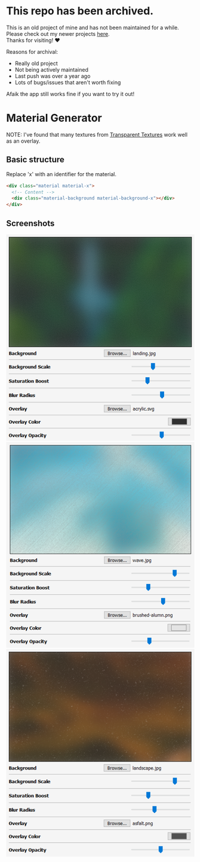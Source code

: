 # This repo has been archived.

This is an old project of mine and has not been maintained for a while. Please check out my newer projects [here](https://github.com/JacobDachenhaus).  
Thanks for visiting! ❤️

Reasons for archival:
- Really old project
- Not being actively maintained
- Last push was over a year ago
- Lots of bugs/issues that aren't worth fixing

Afaik the app still works fine if you want to try it out!

# Material Generator
NOTE: I've found that many textures from [Transparent Textures](https://www.transparenttextures.com/) work well as an overlay.  

## Basic structure
Replace 'x' with an identifier for the material.
```html
<div class="material material-x">
  <!-- Content -->
  <div class="material-background material-background-x"></div>  
</div>
```

## Screenshots
![Example 1](/screenshots/image-01.png)
![Example 2](/screenshots/image-02.png)
![Example 3](/screenshots/image-03.png)
